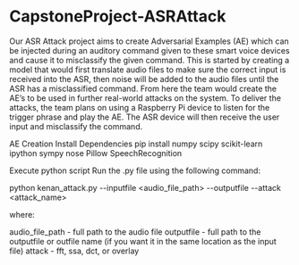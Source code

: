 # CapstoneProject-ASRAttack
Our ASR Attack project aims to create Adversarial Examples (AE) which can be injected during an auditory command given to these smart voice devices and cause it to misclassify the given command. This is started by creating a model that would first translate audio files to make sure the correct input is received into the ASR, then noise will be added to the audio files until the ASR has a misclassified command. From here the team would create the AE’s to be used in further real-world attacks on the system. To deliver the attacks, the team plans on using a Raspberry Pi device to listen for the trigger phrase and play the AE. The ASR device will then receive the user input and misclassify the command.


AE Creation
Install Dependencies
pip install numpy scipy scikit-learn ipython sympy nose Pillow SpeechRecognition

Execute python script
Run the .py file using the following command:

python kenan_attack.py --inputfile <audio_file_path> --outputfile <outputfile> --attack <attack_name>

where:

audio_file_path - full path to the audio file
outputfile - full path to the outputfile or outfile name (if you want it in the same location as the input file)
attack - fft, ssa, dct, or overlay
